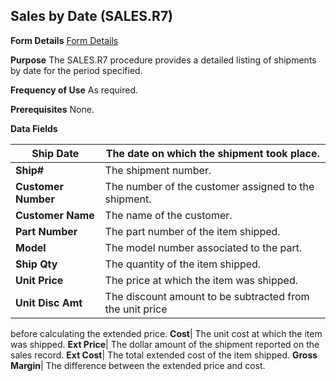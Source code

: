 ## Sales by Date (SALES.R7)
<PageHeader />

**Form Details**
[Form Details](../SALES-R7-1/README.md)

**Purpose**
The SALES.R7 procedure provides a detailed listing of shipments by date for
the period specified.

**Frequency of Use**
As required.

**Prerequisites**
None.

**Data Fields**

| **Ship Date**       | The date on which the shipment took place.               |
| ------------------- | -------------------------------------------------------- |
| **Ship#**           | The shipment number.                                     |
| **Customer Number** | The number of the customer assigned to the shipment.     |
| **Customer Name**   | The name of the customer.                                |
| **Part Number**     | The part number of the item shipped.                     |
| **Model**           | The model number associated to the part.                 |
| **Ship Qty**        | The quantity of the item shipped.                        |
| **Unit Price**      | The price at which the item was shipped.                 |
| **Unit Disc Amt**   | The discount amount to be subtracted from the unit price |
before calculating the extended price.
**Cost**|  The unit cost at which the item was shipped.
**Ext Price**|  The dollar amount of the shipment reported on the sales
record.
**Ext Cost**|  The total extended cost of the item shipped.
**Gross Margin**|  The difference between the extended price and cost.

<badge text= "Version 8.10.57 " vertical="middle" />

<PageFooter />
